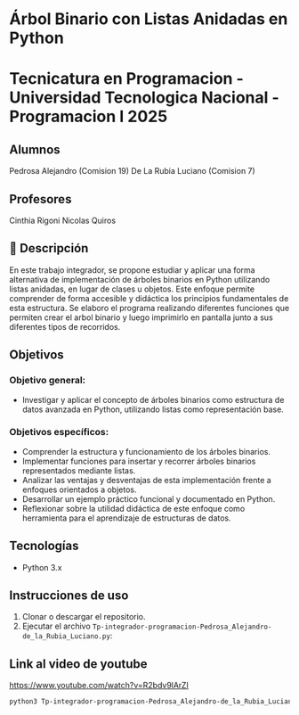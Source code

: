 # Árbol Binario con Listas Anidadas en Python 
# Tecnicatura en Programacion - Universidad Tecnologica Nacional - Programacion I 2025

## Alumnos
Pedrosa Alejandro (Comision 19)
De La Rubia Luciano (Comision 7)

## Profesores
Cinthia Rigoni
Nicolas Quiros

## 📌 Descripción

En este trabajo integrador, se propone estudiar y aplicar una forma alternativa de implementación de árboles binarios en Python utilizando listas anidadas, en lugar de clases u objetos. Este enfoque permite comprender de forma accesible y didáctica los principios fundamentales de esta estructura. Se elaboro el programa realizando diferentes funciones que permiten crear el arbol binario y luego imprimirlo en pantalla junto a sus diferentes tipos de recorridos.

## Objetivos
### Objetivo general:
- Investigar y aplicar el concepto de árboles binarios como estructura de datos avanzada en Python, utilizando listas como representación base.

### Objetivos específicos:
- Comprender la estructura y funcionamiento de los árboles binarios.
- Implementar funciones para insertar y recorrer árboles binarios representados mediante listas.
- Analizar las ventajas y desventajas de esta implementación frente a enfoques orientados a objetos.
- Desarrollar un ejemplo práctico funcional y documentado en Python.
- Reflexionar sobre la utilidad didáctica de este enfoque como herramienta para el aprendizaje de estructuras de datos.

## Tecnologías
- Python 3.x

## Instrucciones de uso
1. Clonar o descargar el repositorio.
2. Ejecutar el archivo `Tp-integrador-programacion-Pedrosa_Alejandro-de_la_Rubia_Luciano.py`:

## Link al video de youtube
https://www.youtube.com/watch?v=R2bdv9lArZI

```bash
python3 Tp-integrador-programacion-Pedrosa_Alejandro-de_la_Rubia_Luciano.py